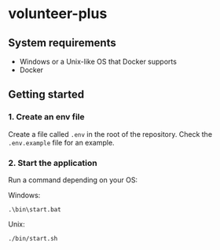 # volunteer-plus

## System requirements

- Windows or a Unix-like OS that Docker supports
- Docker

## Getting started

### 1. Create an env file

Create a file called `.env` in the root of the repository. Check the `.env.example` file for an example.

### 2. Start the application

Run a command depending on your OS:

Windows:

```
.\bin\start.bat
```

Unix:

```
./bin/start.sh
```
